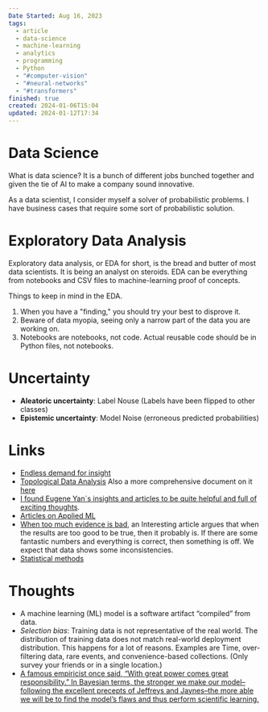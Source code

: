 ```yaml
---
Date Started: Aug 16, 2023
tags:
  - article
  - data-science
  - machine-learning
  - analytics
  - programming
  - Python
  - "#computer-vision"
  - "#neural-networks"
  - "#transformers"
finished: true
created: 2024-01-06T15:04
updated: 2024-01-12T17:34
---
```


# Data Science

What is data science? It is a bunch of different jobs bunched together and given the tie of AI to make a company sound innovative. 

As a data scientist, I consider myself a solver of probabilistic problems.  I have business cases that require some sort of probabilistic solution. 



# Exploratory Data Analysis
Exploratory data analysis, or EDA for short, is the bread and butter of most data scientists. It is being an analyst on steroids. EDA can be everything from notebooks and CSV files to machine-learning proof of concepts. 

Things to keep in mind in the EDA. 
1. When you have a "finding," you should try your best to disprove it. 
2. Beware of data myopia, seeing only a narrow part of the data you are working on. 
3. Notebooks are notebooks, not code. Actual reusable code should be in Python files, not notebooks. 


# Uncertainty
- **Aleatoric uncertainty**: Label Nouse (Labels have been flipped to other classes)
-  **Epistemic uncertainty**: Model Noise (erroneous predicted probabilities)


# Links
- [Endless demand for insight](https://hex.tech/blog/jevons-paradox-demand-for-insight/) 
- [Topological Data Analysis](http://outlace.com/TDApart1.html) Also a more comprehensive document on it [here](https://arxiv.org/abs/2308.10825)
- [I found Eugene Yan´s insights and articles to be quite helpful and full of exciting thoughts](https://eugeneyan.com/).
- [Articles on Applied ML](https://github.com/eugeneyan/applied-ml)
- [When too much evidence is bad](https://phys.org/news/2016-01-evidence-bad.html), an Interesting article argues that when the results are too good to be true, then it probably is. If there are some fantastic numbers and everything is correct, then something is off. We expect that data shows some inconsistencies. 
- [Statistical methods](https://statmodeling.stat.columbia.edu/2009/05/24/handy_statistic/)

# Thoughts 
- A machine learning (ML) model is a software artifact “compiled” from data.
- *Selection bias*: Training data is not representative of the real world. The distribution of training data does not match real-world deployment distribution. This happens for a lot of reasons. Examples are Time, over-filtering data, rare events, and convenience-based collections. (Only survey your friends or in a single location.)
- [A famous empiricist once said, “With great power comes great responsibility.” In Bayesian terms, the stronger we make our model–following the excellent precepts of Jeffreys and Jaynes–the more able we will be to find the model’s flaws and thus perform scientific learning.](https://statmodeling.stat.columbia.edu/2009/05/07/bayes_jeffreys/)


